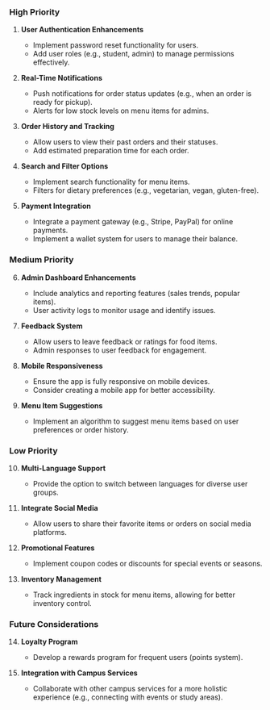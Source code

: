 ### High Priority
1. **User Authentication Enhancements**
   - Implement password reset functionality for users.
   - Add user roles (e.g., student, admin) to manage permissions effectively.

2. **Real-Time Notifications**
   - Push notifications for order status updates (e.g., when an order is ready for pickup).
   - Alerts for low stock levels on menu items for admins.

3. **Order History and Tracking**
   - Allow users to view their past orders and their statuses.
   - Add estimated preparation time for each order.

4. **Search and Filter Options**
   - Implement search functionality for menu items.
   - Filters for dietary preferences (e.g., vegetarian, vegan, gluten-free).

5. **Payment Integration**
   - Integrate a payment gateway (e.g., Stripe, PayPal) for online payments.
   - Implement a wallet system for users to manage their balance.

### Medium Priority
6. **Admin Dashboard Enhancements**
   - Include analytics and reporting features (sales trends, popular items).
   - User activity logs to monitor usage and identify issues.

7. **Feedback System**
   - Allow users to leave feedback or ratings for food items.
   - Admin responses to user feedback for engagement.

8. **Mobile Responsiveness**
   - Ensure the app is fully responsive on mobile devices.
   - Consider creating a mobile app for better accessibility.

9. **Menu Item Suggestions**
   - Implement an algorithm to suggest menu items based on user preferences or order history.

### Low Priority
10. **Multi-Language Support**
    - Provide the option to switch between languages for diverse user groups.

11. **Integrate Social Media**
    - Allow users to share their favorite items or orders on social media platforms.

12. **Promotional Features**
    - Implement coupon codes or discounts for special events or seasons.

13. **Inventory Management**
    - Track ingredients in stock for menu items, allowing for better inventory control.

### Future Considerations
14. **Loyalty Program**
    - Develop a rewards program for frequent users (points system).

15. **Integration with Campus Services**
    - Collaborate with other campus services for a more holistic experience (e.g., connecting with events or study areas).
